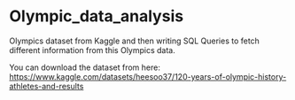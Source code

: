 # Olympic_data_analysis
Olympics dataset from Kaggle and then writing SQL Queries to fetch different information from this Olympics data.

You can download the dataset from here: https://www.kaggle.com/datasets/heesoo37/120-years-of-olympic-history-athletes-and-results

